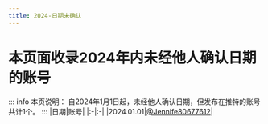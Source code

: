 ```yaml
---
title: 2024-日期未确认
---
```

# 本页面收录2024年内未经他人确认日期的账号
::: info 本页说明：
自2024年1月1日起，未经他人确认日期，但发布在推特的账号共计1个。
:::
|日期|账号|
|:-|:-|
|2024.01.01|[@Jennife80677612](https://twitter.com/Jennife80677612)|